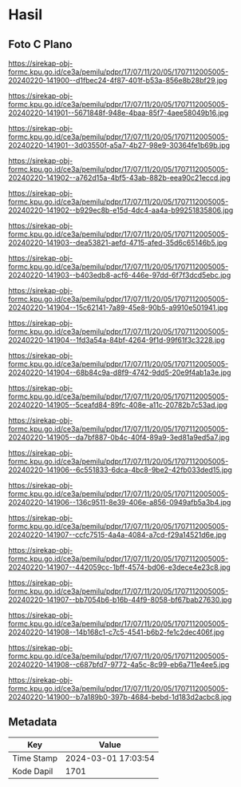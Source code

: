 # Hasil

## Foto C Plano

https://sirekap-obj-formc.kpu.go.id/ce3a/pemilu/pdpr/17/07/11/20/05/1707112005005-20240220-141900--d1fbec24-4f87-401f-b53a-856e8b28bf29.jpg

https://sirekap-obj-formc.kpu.go.id/ce3a/pemilu/pdpr/17/07/11/20/05/1707112005005-20240220-141901--5671848f-948e-4baa-85f7-4aee58049b16.jpg

https://sirekap-obj-formc.kpu.go.id/ce3a/pemilu/pdpr/17/07/11/20/05/1707112005005-20240220-141901--3d03550f-a5a7-4b27-98e9-30364fe1b69b.jpg

https://sirekap-obj-formc.kpu.go.id/ce3a/pemilu/pdpr/17/07/11/20/05/1707112005005-20240220-141902--a762d15a-4bf5-43ab-882b-eea90c21eccd.jpg

https://sirekap-obj-formc.kpu.go.id/ce3a/pemilu/pdpr/17/07/11/20/05/1707112005005-20240220-141902--b929ec8b-e15d-4dc4-aa4a-b99251835806.jpg

https://sirekap-obj-formc.kpu.go.id/ce3a/pemilu/pdpr/17/07/11/20/05/1707112005005-20240220-141903--dea53821-aefd-4715-afed-35d6c65146b5.jpg

https://sirekap-obj-formc.kpu.go.id/ce3a/pemilu/pdpr/17/07/11/20/05/1707112005005-20240220-141903--b403edb8-acf6-446e-97dd-6f7f3dcd5ebc.jpg

https://sirekap-obj-formc.kpu.go.id/ce3a/pemilu/pdpr/17/07/11/20/05/1707112005005-20240220-141904--15c62141-7a89-45e8-90b5-a9910e501941.jpg

https://sirekap-obj-formc.kpu.go.id/ce3a/pemilu/pdpr/17/07/11/20/05/1707112005005-20240220-141904--1fd3a54a-84bf-4264-9f1d-99f61f3c3228.jpg

https://sirekap-obj-formc.kpu.go.id/ce3a/pemilu/pdpr/17/07/11/20/05/1707112005005-20240220-141904--68b84c9a-d8f9-4742-9dd5-20e9f4ab1a3e.jpg

https://sirekap-obj-formc.kpu.go.id/ce3a/pemilu/pdpr/17/07/11/20/05/1707112005005-20240220-141905--5ceafd84-89fc-408e-a11c-20782b7c53ad.jpg

https://sirekap-obj-formc.kpu.go.id/ce3a/pemilu/pdpr/17/07/11/20/05/1707112005005-20240220-141905--da7bf887-0b4c-40f4-89a9-3ed81a9ed5a7.jpg

https://sirekap-obj-formc.kpu.go.id/ce3a/pemilu/pdpr/17/07/11/20/05/1707112005005-20240220-141906--6c551833-6dca-4bc8-9be2-42fb033ded15.jpg

https://sirekap-obj-formc.kpu.go.id/ce3a/pemilu/pdpr/17/07/11/20/05/1707112005005-20240220-141906--136c9511-8e39-406e-a856-0949afb5a3b4.jpg

https://sirekap-obj-formc.kpu.go.id/ce3a/pemilu/pdpr/17/07/11/20/05/1707112005005-20240220-141907--ccfc7515-4a4a-4084-a7cd-f29a14521d6e.jpg

https://sirekap-obj-formc.kpu.go.id/ce3a/pemilu/pdpr/17/07/11/20/05/1707112005005-20240220-141907--442059cc-1bff-4574-bd06-e3dece4e23c8.jpg

https://sirekap-obj-formc.kpu.go.id/ce3a/pemilu/pdpr/17/07/11/20/05/1707112005005-20240220-141907--bb7054b6-b16b-44f9-8058-bf67bab27630.jpg

https://sirekap-obj-formc.kpu.go.id/ce3a/pemilu/pdpr/17/07/11/20/05/1707112005005-20240220-141908--14b168c1-c7c5-4541-b6b2-fe1c2dec406f.jpg

https://sirekap-obj-formc.kpu.go.id/ce3a/pemilu/pdpr/17/07/11/20/05/1707112005005-20240220-141908--c687bfd7-9772-4a5c-8c99-eb6a711e4ee5.jpg

https://sirekap-obj-formc.kpu.go.id/ce3a/pemilu/pdpr/17/07/11/20/05/1707112005005-20240220-141900--b7a189b0-397b-4684-bebd-1d183d2acbc8.jpg


## Metadata

| Key        | Value               |
| ---------- | ------------------- |
| Time Stamp | 2024-03-01 17:03:54 |
| Kode Dapil | 1701                |



